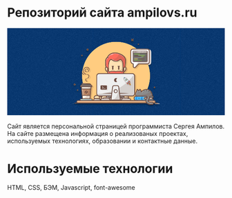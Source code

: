 # Репозиторий сайта ampilovs.ru  
![ampilovs.ru](/images/ghtitle.jpg)

Сайт является персональной страницей программиста Сергея Ампилов. На сайте размещена информация о реализованых проектах, используемых технологиях, образовании и контактные данные.  

# Используемые технологии
HTML, CSS, БЭМ, Javascript, font-awesome